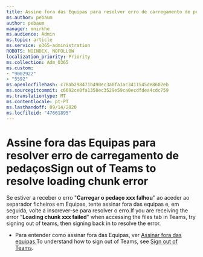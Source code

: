 ```yaml
---
title: Assine fora das Equipas para resolver erro de carregamento de pedaços
ms.author: pebaum
author: pebaum
manager: mnirkhe
ms.audience: Admin
ms.topic: article
ms.service: o365-administration
ROBOTS: NOINDEX, NOFOLLOW
localization_priority: Priority
ms.collection: Adm_O365
ms.custom:
- "9002922"
- "5592"
ms.openlocfilehash: c78ab298471b490ec3a0fa1ac3411545de8602eb
ms.sourcegitcommit: c6692ce0fa1358ec3529e59ca0ecdfdea4cdc759
ms.translationtype: MT
ms.contentlocale: pt-PT
ms.lasthandoff: 09/14/2020
ms.locfileid: "47661895"
---
```

# <a name="sign-out-of-teams-to-resolve-loading-chunk-error"></a><span data-ttu-id="809bd-102">Assine fora das Equipas para resolver erro de carregamento de pedaços</span><span class="sxs-lookup"><span data-stu-id="809bd-102">Sign out of Teams to resolve loading chunk error</span></span>

<span data-ttu-id="809bd-103">Se estiver a receber o erro "**Carregar o pedaço xxx falhou**" ao aceder ao separador ficheiros em Equipas, tente assinar fora das equipas e, em seguida, volte a inscrever-se para resolver o erro.</span><span class="sxs-lookup"><span data-stu-id="809bd-103">If you are receiving the error "**Loading chunk xxx failed**"  when accessing the files tab in Teams, try signing out of teams, then signing back in to resolve the error.</span></span>

- <span data-ttu-id="809bd-104">Para entender como assinar fora das Equipas, ver [Assinar fora das equipas.](https://support.microsoft.com/en-ie/office/sign-out-of-teams-a6d76e69-e1dd-4bc4-8e5f-04ba48384487)</span><span class="sxs-lookup"><span data-stu-id="809bd-104">To understand how to sign out of Teams, see [Sign out of Teams](https://support.microsoft.com/en-ie/office/sign-out-of-teams-a6d76e69-e1dd-4bc4-8e5f-04ba48384487).</span></span>

